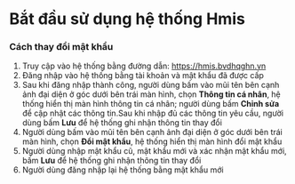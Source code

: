 # Bắt đầu sử dụng hệ thống Hmis

### Cách thay đổi mật khẩu

1. Truy cập vào hệ thống bằng đường dẫn: https://hmis.bvdhqghn.vn
2. Đăng nhập vào hệ thống bằng tài khoản và mật khẩu đã được cấp
3. Sau khi đăng nhập thành công, người dùng bấm vào mũi tên bên cạnh ảnh đại diện ở góc dưới bên trái màn hình, chọn **Thông tin cá nhân**, hệ thống hiển thị màn hình thông tin cá nhân; người dùng bấm **Chỉnh sửa** để cập nhật các thông tin.Sau khi nhập đủ các thông tin yêu cầu, người dùng bấm **Lưu** để hệ thống ghi nhận thông tin thay đổi
4. Người dùng bấm vào mũi tên bên cạnh ảnh đại diện ở góc dưới bên trái màn hình, chọn **Đổi mật khẩu**, hệ thống hiển thị màn hình đổi mật khẩu
5. Người dùng nhập mật khẩu cũ, mật khẩu mới và xác nhận mật khẩu mới, bấm **Lưu** để hệ thống ghi nhận thông tin thay đổi
6. Người dùng đăng nhập lại hệ thống bằng mật khẩu mới